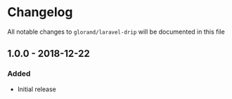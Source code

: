 # Changelog

All notable changes to `glorand/laravel-drip` will be documented in this file

## 1.0.0 - 2018-12-22
### Added
- Initial release
